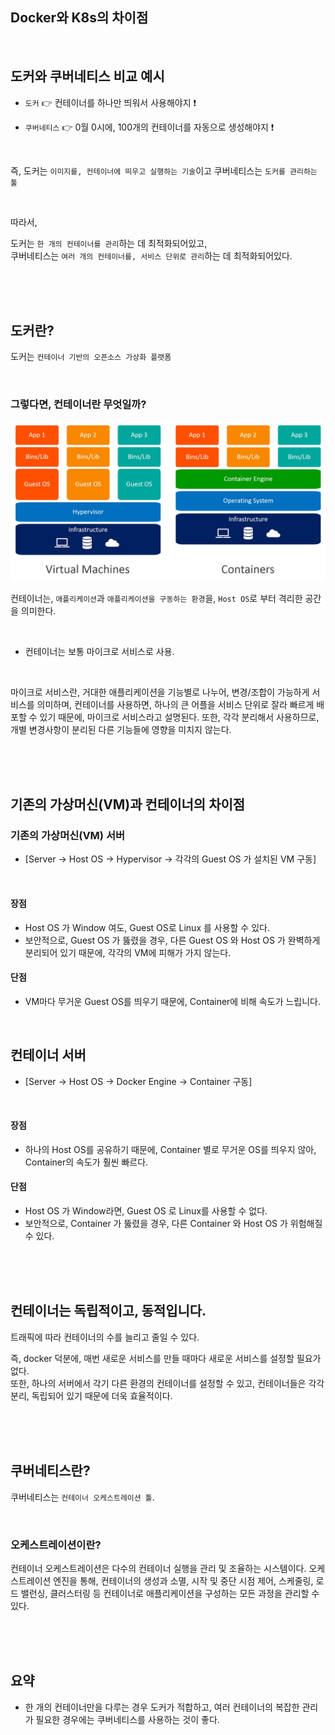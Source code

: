 ## Docker와 K8s의 차이점

<br>

## 도커와 쿠버네티스 비교 예시

* `도커` 👉 컨테이너를 하나만 띄워서 사용해야지 ❗ <br>


* `쿠버네티스` 👉 0월 0시에, 100개의 컨테이너를 자동으로 생성해야지 ❗ <br>

<br>

즉, 도커는 `이미지를, 컨테이너에 띄우고 실행하는 기술`이고 쿠버네티스는 `도커를 관리하는 툴`

<br>

따라서, <br>

도커는 `한 개의 컨테이너를 관리`하는 데 최적화되어있고, <br>
쿠버네티스는 `여러 개의 컨테이너를, 서비스 단위로 관리`하는 데 최적화되어있다. <br>

<br><br><br>

## 도커란?

도커는 `컨테이너 기반의 오픈소스 가상화 플랫폼` <br>

<br>

### 그렇다면, 컨테이너란 무엇일까?

![img_7.png](img_7.png)

컨테이너는, `애플리케이션`과 `애플리케이션을 구동하는 환경`을, `Host OS`로 부터 격리한 공간을 의미한다.

<br>

* 컨테이너는 보통 마이크로 서비스로 사용.

<br>

마이크로 서비스란, 거대한 애플리케이션을 기능별로 나누어, 변경/조합이 가능하게 서비스를 의미하며,
컨테이너를 사용하면, 하나의 큰 어플을 서비스 단위로 잘라 빠르게 배포할 수 있기 때문에, 마이크로 서비스라고 설명된다.
또한, 각각 분리해서 사용하므로, 개별 변경사항이 분리된 다른 기능들에 영향을 미치지 않는다.

<br><br><br>

## 기존의 가상머신(VM)과 컨테이너의 차이점

### 기존의 가상머신(VM) 서버

* [Server → Host OS → Hypervisor → 각각의 Guest OS 가 설치된 VM 구동]

<br>

#### 장점
* Host OS 가 Window 여도, Guest OS로 Linux 를 사용할 수 있다.
* 보안적으로, Guest OS 가 뚫렸을 경우, 다른 Guest OS 와 Host OS 가 완벽하게 분리되어 있기 때문에, 각각의 VM에 피해가 가지 않는다.

#### 단점
* VM마다 무거운 Guest OS를 띄우기 때문에, Container에 비해 속도가 느립니다.

<br>

## 컨테이너 서버

* [Server → Host OS → Docker Engine → Container 구동]

<br>

#### 장점
* 하나의 Host OS를 공유하기 때문에, Container 별로 무거운 OS를 띄우지 않아, Container의 속도가 훨씬 빠르다.

#### 단점
* Host OS 가 Window라면, Guest OS 로 Linux를 사용할 수 없다.
* 보안적으로, Container 가 뚫렸을 경우, 다른 Container 와 Host OS 가 위험해질 수 있다.

<br><br><br>

## 컨테이너는 독립적이고, 동적입니다.

트래픽에 따라 컨테이너의 수를 늘리고 줄일 수 있다. <br>

즉, docker 덕분에, 매번 새로운 서비스를 만들 때마다 새로운 서비스를 설정할 필요가 없다. <br>
또한, 하나의 서버에서 각기 다른 환경의 컨테이너를 설정할 수 있고, 컨테이너들은 각각 분리, 독립되어 있기 때문에 더욱 효율적이다.

<br><br><br>

## 쿠버네티스란?

쿠버네티스는 `컨테이너 오케스트레이션 툴`.

<br>

### 오케스트레이션이란?

컨테이너 오케스트레이션은 다수의 컨테이너 실행을 관리 및 조율하는 시스템이다.
오케스트레이션 엔진을 통해, 컨테이너의 생성과 소멸, 시작 및 중단 시점 제어, 스케줄링, 로드 밸런싱, 클러스터링 등
컨테이너로 애플리케이션을 구성하는 모든 과정을 관리할 수 있다.

<br><br><br>

## 요약

* 한 개의 컨테이너만을 다루는 경우 도커가 적합하고, 여러 컨테이너의 복잡한 관리가 필요한 경우에는 쿠버네티스를 사용하는 것이 좋다.